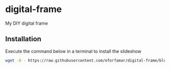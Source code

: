 # digital-frame

My DIY digital frame

## Installation

Execute the command below in a terminal to install the slideshow

```bash
wget -O - https://raw.githubusercontent.com/oforfamar/digital-frame/blob/main/install.sh | bash
```
